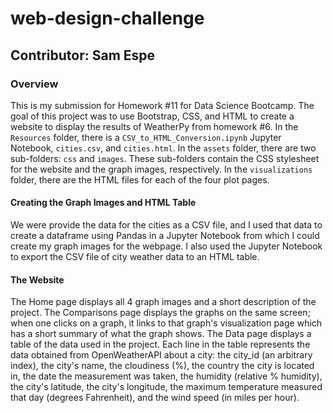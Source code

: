 # web-design-challenge

## Contributor: Sam Espe

### Overview

This is my submission for Homework #11 for Data Science Bootcamp. The goal of this project was to use Bootstrap, CSS, and HTML to create a website to display the results of WeatherPy from homework #6. In the `Resources` folder, there is a `CSV_to_HTML_Conversion.ipynb` Jupyter Notebook, `cities.csv`, and `cities.html`. In the `assets` folder, there are two sub-folders: `css` and `images`. These sub-folders contain the CSS stylesheet for the website and the graph images, respectively. In the `visualizations` folder, there are the HTML files for each of the four plot pages.

#### Creating the Graph Images and HTML Table
We were provide the data for the cities as a CSV file, and I used that data to create a dataframe using Pandas in a Jupyter Notebook from which I could create my graph images for the webpage. I also used the Jupyter Notebook to export the CSV file of city weather data to an HTML table. 

#### The Website
The Home page displays all 4 graph images and a short description of the project. The Comparisons page displays the graphs on the same screen; when one clicks on a graph, it links to that graph's visualization page which has a short summary of what the graph shows. The Data page displays a table of the data used in the project. Each line in the table represents the data obtained from OpenWeatherAPI about a city: the city_id (an arbitrary index), the city's name, the cloudiness (%), the country the city is located in, the date the measurement was taken, the humidity (relative % humidity), the city's latitude, the city's longitude, the maximum temperature measured that day (degrees Fahrenheit), and the wind speed (in miles per hour).
